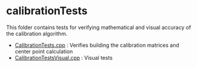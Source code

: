 # calibrationTests

This folder contains tests for verifying mathematical and visual accuracy
of the calibration algorithm.

* [CalibrationTests.cpp](./CalibrationTests.cpp) : Verifies building the calibration matrices and center point calculation
* [CalibrationTestsVisual.cpp](visual/CalibrationTestsVisual.cpp) : Visual tests 
